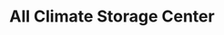 ---
title: "All Climate Storage Center"
url: /lewes/all-climate-storage-center-shady-road-2/
shop: Mieten
---